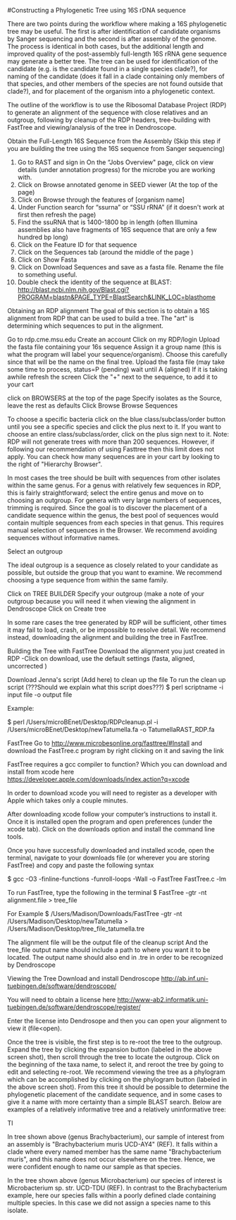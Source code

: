 #Constructing a Phylogenetic Tree using 16S rDNA sequence

There are two points during the workflow where making a 16S phylogenetic tree may be useful. The first is after identification of candidate organisms by Sanger sequencing and the second is after assembly of the genome. The process is identical in both cases, but the additional length and improved quality of the post-assembly full-length 16S rRNA gene sequence may generate a better tree. The tree can be used for identification of the candidate (e.g. is the candidate found in a single species clade?), for naming of the candidate (does it fall in a clade containing only members of that species, and other members of the species are not found outside that clade?), and for placement of the organism into a phylogenetic context.

The outline of the workflow is to use the Ribosomal Database Project (RDP) to generate an alignment of the sequence with close relatives and an outgroup, following by cleanup of the RDP headers, tree-building with FastTree and viewing/analysis of the tree in Dendroscope.

Obtain the Full-Length 16S Sequence from the Assembly
(Skip this step if you are building the tree using the 16S sequence from Sanger sequencing)

1. Go to RAST and sign in
On the “Jobs Overview" page, click on view details (under annotation progress) for the microbe you are working with.
2. Click on Browse annotated genome in SEED viewer (At the top of the page)
3. Click on Browse through the features of [organism name]
4. Under Function search for “ssurna” or “SSU rRNA”
 (if it doesn't work at first then refresh the page)
5. Find the ssuRNA that is 1400-1800 bp in length (often Illumina assemblies also have fragments of 16S sequence that are only a few hundred bp long)
6. Click on the Feature ID for that sequence
7. Click on the Sequences tab (around the middle of the page )
8. Click on Show Fasta
9. Click on Download Sequences and save as a fasta file. Rename the file to something useful.
11. Double check the identity of the sequence at BLAST:
http://blast.ncbi.nlm.nih.gov/Blast.cgi?PROGRAM=blastn&PAGE_TYPE=BlastSearch&LINK_LOC=blasthome

Obtaining an RDP alignment
The goal of this section is to obtain a 16S alignment from RDP that can be used to build a tree. The "art" is determining which sequences to put in the alignment.

Go to rdp.cme.msu.edu
Create an account
Click on my RDP/login
Upload the fasta file containing your 16s sequence
Assign it a group name (this is what the program will label your sequence/organism). Choose this carefully since that will be the name on the final tree.
Upload the fasta file (may take some time to process, status=P (pending) wait until A (aligned)
If it is taking awhile refresh the screen
Click the "+" next to the sequence, to add it to your cart


 


click on BROWSERS at the top of the page
Specify isolates as the Source, leave the rest as defaults
Click Browse 
 Browse Sequences

To choose a specific bacteria click on the blue class/subclass/order button until you see a specific species and click the plus next to it. If you want to choose an entire class/subclass/order, click on the plus sign next to it. Note: RDP will not generate trees with more than 200 sequences. However, if following our recommendation of using Fasttree then this limit does not apply. You can check how many sequences are in your cart by looking to the right of "Hierarchy Browser".

In most cases the tree should be built with sequences from other isolates within the same genus. For a genus with relatively few sequences in RDP, this is fairly straightforward; select the entire genus and move on to choosing an outgroup. For genera with very large numbers of sequences, trimming is required. Since the goal is to discover the placement of a candidate sequence within the genus, the best pool of sequences would contain multiple sequences from each species in that genus. This requires manual selection of sequences in the Browser. We recommend avoiding sequences without informative names.

Select an outgroup 

The ideal outgroup is a sequence as closely related to your candidate as possible, but outside the group that you want to examine. We recommend choosing a type sequence from within the same family.



 Click on TREE BUILDER
 Specify your outgroup (make a note of your outgroup because you will need it when viewing the alignment in Dendroscope
 Click on Create tree 

In some rare cases the tree generated by RDP will be sufficient, other times it may fail to load, crash, or be impossible to resolve detail. We recommend instead, downloading the alignment and building the tree in FastTree.

Building the Tree with FastTree
Download the alignment you just created in RDP
 -Click on download, use the default settings (fasta, aligned, uncorrected )

Download Jenna's script (Add here) to clean up the file
To run the clean up script (???Should we explain what this script does???)
$ perl scriptname -i input file -o output file

Example: 

$ perl /Users/microBEnet/Desktop/RDPcleanup.pl -i /Users/microBEnet/Desktop/newTatumella.fa -o TatumellaRAST_RDP.fa

FastTree 
Go to
http://www.microbesonline.org/fasttree/#Install
and download the FastTree.c program by right clicking on it and saving the link

FastTree requires a gcc compiler to function? Which you can download and install from xcode here
https://developer.apple.com/downloads/index.action?q=xcode

In order to download xcode you will need to register as a developer with Apple which takes only a couple minutes.

After downloading xcode follow your computer’s instructions to install it. Once it is installed open the program and open preferences (under the xcode tab). Click on the downloads option and install the command line tools. 

Once you have successfully downloaded and installed xcode, open the terminal, navigate to your downloads file (or wherever you are storing FastTree) and copy and paste the following syntax

$ gcc -O3 -finline-functions -funroll-loops -Wall -o FastTree FastTree.c -lm

To run FastTree, type the following in the terminal
$ FastTree -gtr -nt alignment.file > tree_file 

For Example
$ /Users/Madison/Downloads/FastTree -gtr -nt /Users/Madison/Desktop/newTatumella > /Users/Madison/Desktop/tree_file_tatumella.tre

The alignment file will be the output file of the cleanup script
And the tree_file output name should include a path to where you want it to be located. The output name should also end in .tre in order to be recognized by Dendroscope

Viewing the Tree
Download and install Dendroscope
http://ab.inf.uni-tuebingen.de/software/dendroscope/

You will need to obtain a license here
http://www-ab2.informatik.uni-tuebingen.de/software/dendroscope/register/

Enter the license into Dendrosope and then you can open your alignment to view it (file<open).
 
 

Once the tree is visible, the first step is to re-root the tree to the outgroup. Expand the tree by clicking the expansion button (labeled in the above screen shot), then scroll through the tree to locate the outgroup. Click on the beginning of the taxa name, to select it, and reroot the tree by going to edit and selecting re-root.  We recommend viewing the tree as a phylogram which can be accomplished by clicking on the phylogram button (labeled in the above screen shot). From this tree it should be possible to determine the phylogenetic placement of the candidate sequence, and in some cases to give it a name with more certainty than a simple BLAST search.  Below are examples of a relatively informative tree and a relatively uninformative tree:

TI
 
In tree shown above (genus Brachybacterium), our sample of interest from an assembly is "Brachybacterium muris UCD-AY4" (REF). It falls within a clade where every named member has the same name "Brachybacterium muris", and this name does not occur elsewhere on the tree. Hence, we were confident enough to name our sample as that species.
 
In the tree shown above (genus Microbacterium) our species of interest is Microbacterium sp. str. UCD-TDU (REF). In contrast to the Brachybacterium example, here our species falls within a poorly defined clade containing multiple species. In this case we did not assign a species name to this isolate.
